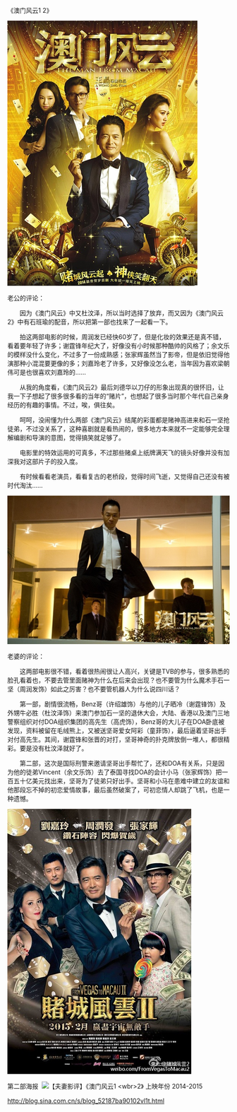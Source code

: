 《澳门风云1 2》

			
![](./img/001vda4xzy6R54buxh2a4&690.jpg)


老公的评论：


　　因为《澳门风云》中又杜汶泽，所以当时选择了放弃，而又因为《澳门风云2》中有石班瑜的配音，所以把第一部也找来了一起看一下。


　　拍这两部电影的时候，周润发已经快60岁了，但是化妆的效果还是真不错，看着要年轻了许多；谢霆锋年纪大了，好像没有小时候那种酷帅的风格了；余文乐的模样没什么变化，不过多了一份成熟感；张家辉虽然当了影帝，但是依旧觉得他演那种小混混要更像的多；刘嘉玲老了许多，又好像没怎么老，当年因为喜欢梁朝伟可是也很喜欢刘嘉玲的……


　　从我的角度看，《澳门风云2》最后刘德华以刀仔的形象出现真的很怀旧，让我一下子想起了很多很多看的当年的“赌片”，也想起了很多当时那个年代自己亲身经历的有趣的事情。不过，唉，俱往矣。


　　呵呵，没闹懂为什么两部《澳门风云》结尾的彩蛋都是赌神高进来和石一坚抢徒弟，不过没关系了，这种喜剧就是看热闹的，很多地方本来就不一定能够完全理解编剧和导演的意图，觉得搞笑就足够了。

　　电影里的特效运用的可真多，不过那些赌桌上纸牌满天飞的镜头好像并没有加深我对这部片子的投入度。

　　有时候看看老演员，看看复古的老桥段，觉得时间飞逝，又觉得自己还没有被时代淘汰……

![](./img/001vda4xzy6R54chms9a1&690.jpg)


老婆的评论：


　　这两部电影很不错，看着很热闹很让人高兴，关键是TVB的参与，很多熟悉的脸孔看着也，不要去管里面赌神为什么在后来会出现？也不要管为什么魔术手石一坚（周润发饰）如此之厉害？也不要管机器人为什么说四川话？


　　第一部，剧情很流畅，Benz哥（许绍雄饰）与他的儿子晒冷（谢霆锋饰）及外甥牛必胜（杜汶泽饰）来澳门参加石一坚的退休大会，大陆、香港以及澳门三地警察组织对付DOA组织集团的高先生（高虎饰），Benz哥的大儿子在DOA卧底被发现，资料被留在毛绒熊上，又被送坚哥爱女阿彩（童菲饰），最后逼着坚哥出手对付高先生。其间，谢霆锋和张晋的对打，坚哥神奇的扑克牌放倒一堆人，都很精彩。要是没有杜汶泽就好了。


　　第二部，这次是国际刑警来邀请坚哥出手帮忙了，还和DOA有关系，只是因为他的徒弟Vincent（余文乐饰）去了泰国寻找DOA的会计小马（张家辉饰）把一百五十亿美元找出来，坚哥为了徒弟只好出手。坚哥和小马在患难中建立的友谊和他那段忘不掉的初恋爱情故事，最后虽然破案了，可初恋情人却跳了飞机，也是一种遗憾。
　

![](./img/001vda4xzy6R54gbX0Z11&690.jpg)

第二部海报
 <img src="http://simg.sinajs.cn/blog7style/images/common/sg_trans.gif" real_src="http://s16.sinaimg.cn/mw690/001vda4xzy6R54dDwzZ0f&690" width="600" height="399" style="line-height: 1.5;" name="image_operate_41761427625848090" alt="【夫妻影评】《澳门风云1 &lt;wbr&gt;2》" title="【夫妻影评】《澳门风云1 &lt;wbr&gt;2》">
上映年份 2014-2015							
		
http://blog.sina.com.cn/s/blog_52187ba90102vl1t.html
